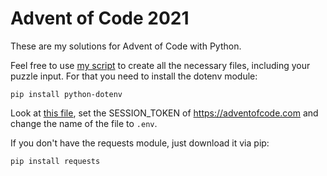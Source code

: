 # Advent of Code 2021

These are my solutions for Advent of Code with Python.

Feel free to use [my script](create_files.py) to create all the necessary files, including your puzzle input. For that you need to install the dotenv module: 

`pip install python-dotenv`

Look at [this file](.env.example), set the SESSION_TOKEN of https://adventofcode.com and change the name of the file to `.env`.

If you don't have the requests module, just download it via pip:

`pip install requests`